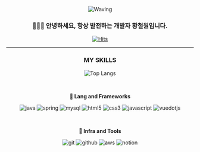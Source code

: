 <div align="center">
  
![Waving](https://capsule-render.vercel.app/api?type=waving&height=200&text=Hello!%20I'm%20CheolCheol🧑🏻‍💻&fontAlignY=40&color=gradient)


  
### 🙋🏻‍♂️ 안녕하세요, 항상 발전하는 개발자 황철원입니다.

[![Hits](https://hits.seeyoufarm.com/api/count/incr/badge.svg?url=https%3A%2F%2Fgithub.com%2FCheol-Cheol%2Fhit-counter&count_bg=%23000000&title_bg=%236F6FF3&icon=github.svg&icon_color=%23FFFFFF&title=%EB%B0%A9%EB%AC%B8%EC%9E%90+%EC%88%98&edge_flat=false)](https://hits.seeyoufarm.com)

---

### MY SKILLS

![Top Langs](https://github-readme-stats.vercel.app/api/top-langs/?username=Cheol-Cheol&layout=compact&bg_color=00000000)

<br>

**🔘 Lang and Frameworks**
<!-- Oracle의 요청으로 Java 로고가 Simple Icons에서 삭제되었기에 대신 OpenJDK의 로고를 사용 -->
![java](https://img.shields.io/badge/java-ffffff.svg?&style=for-the-badge&logo=openjdk&logoColor=black)
![spring](https://img.shields.io/badge/spring-6DB33F.svg?&style=for-the-badge&logo=spring&logoColor=white)
![mysql](https://img.shields.io/badge/mysql-4479A1.svg?&style=for-the-badge&logo=mysql&logoColor=white)
![html5](https://img.shields.io/badge/html5-E34F26.svg?&style=for-the-badge&logo=html5&logoColor=white)
![css3](https://img.shields.io/badge/css3-1572B6.svg?&style=for-the-badge&logo=css3&logoColor=white)
![javascript](https://img.shields.io/badge/javascript-F7DF1E.svg?&style=for-the-badge&logo=javascript&logoColor=white)
![vuedotjs](https://img.shields.io/badge/vue.js-4FC08D.svg?&style=for-the-badge&logo=vuedotjs&logoColor=white)

<br>

**🔘 Infra and Tools**

![git](https://img.shields.io/badge/git-F05032.svg?&style=for-the-badge&logo=git&logoColor=white)
![github](https://img.shields.io/badge/github-181717.svg?&style=for-the-badge&logo=github&logoColor=white)
![aws](https://img.shields.io/badge/aws-232F3E.svg?&style=for-the-badge&logo=amazonaws&logoColor=white)
![notion](https://img.shields.io/badge/notion-000000.svg?&style=for-the-badge&logo=notion&logoColor=white)

</div>


